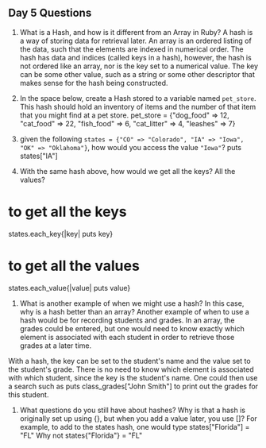 ## Day 5 Questions

1. What is a Hash, and how is it different from an Array in Ruby?
A hash is a way of storing data for retrieval later.  An array is an ordered
listing of the data, such that the elements are indexed in numerical order.  The
hash has data and indices (called keys in a hash), however, the hash is not
ordered like an array, nor is the key set to a numerical value.  The key can be
some other value, such as a string or some other descriptor that makes sense for
the hash being constructed.

1. In the space below, create a Hash stored to a variable named `pet_store`.  This hash should hold an inventory of items and the number of that item that you might find at a pet store.
pet_store = {"dog_food" => 12, "cat_food" => 22, "fish_food" => 6, "cat_litter"
=> 4, "leashes" => 7}

1. given the following `states = {"CO" => "Colorado", "IA" => "Iowa", "OK" => "Oklahoma"}`, how would you access the value `"Iowa"`?
puts states["IA"]

1. With the same hash above, how would we get all the keys?  All the values?
# to get all the keys
states.each_key{|key| puts key}

# to get all the values
states.each_value{|value| puts value}

1. What is another example of when we might use a hash?  In this case, why is a hash better than an array?
Another example of when to use a hash would be for recording students and grades.
In an array, the grades could be entered, but one would need to know exactly
which element is associated with each student in order to retrieve those grades
at a later time.  

With a hash, the key can be set to the student's name and the value set to the
student's grade.  There is no need to know which element is associated with
which student, since the key is the student's name.  One could then use a search
such as
puts class_grades["John Smith"]
to print out the grades for this student.

1. What questions do you still have about hashes?
Why is that a hash is originally set up using {}, but when you add a value later,
you use []?  For example, to add to the states hash, one would type
states["Florida"] = "FL"
Why not
states{"Florida"} = "FL"
